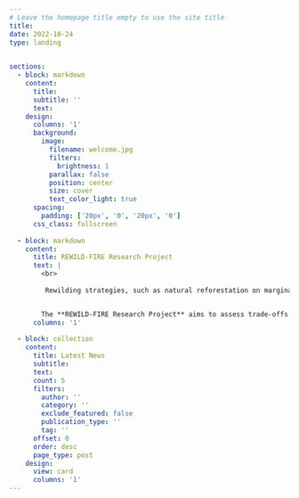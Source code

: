 ```yaml
---
# Leave the homepage title empty to use the site title
title:
date: 2022-10-24
type: landing

 
sections:   
  - block: markdown
    content:
      title:
      subtitle: ''
      text:
    design:
      columns: '1'
      background:
        image: 
          filename: welcome.jpg
          filters:
            brightness: 1
          parallax: false
          position: center
          size: cover
          text_color_light: true
      spacing:
        padding: ['20px', '0', '20px', '0']
      css_class: fullscreen
  
  - block: markdown
    content:
      title: REWILD-FIRE Research Project
      text: |
        <br>
        
         Rewilding strategies, such as natural reforestation on marginal lands or renaturalization of forests where human action has been interrupted, offer opportunities to increase the amount of carbon stored by forest ecosystems. On the other hand, rewilding may also increase fire hazard and loss of Carbon through wildfire emissions.


        The **REWILD-FIRE Research Project** aims to assess trade-offs between increased biomass carbon and potential carbon losses from wildfire emissions and compare choices regarding the spatial planning of reforestation and proforestation throughout the Italian Alps. Combining **field observations**, **remote sensing**, and **vegetation modelling** with **policy strategies scenarios**, the project will inform policy makers of the contribution of forest nature-based solutions to achieve net zero emissions by 2050 in mountain regions. The project will also investigate the effect of alternative planning choices to rewilding and identify which ones can better support carbon dioxide removal.
      columns: '1'
  
  - block: collection
    content:
      title: Latest News
      subtitle:
      text:
      count: 5
      filters:
        author: ''
        category: ''
        exclude_featured: false
        publication_type: ''
        tag: ''
      offset: 0
      order: desc
      page_type: post
    design:
      view: card
      columns: '1'
---
```

